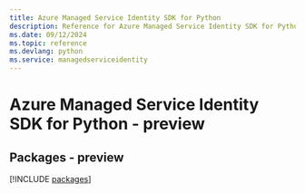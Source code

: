 ```yaml
---
title: Azure Managed Service Identity SDK for Python
description: Reference for Azure Managed Service Identity SDK for Python
ms.date: 09/12/2024
ms.topic: reference
ms.devlang: python
ms.service: managedserviceidentity
---
```

# Azure Managed Service Identity SDK for Python - preview
## Packages - preview
[!INCLUDE [packages](managed-service-identity-index.md)]